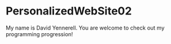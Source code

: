 # PersonalizedWebSite02
My name is David Yennerell. You are welcome to check out my programming progression!
